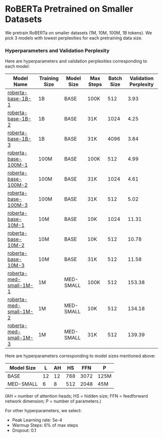 # RoBERTa Pretrained on Smaller Datasets

We pretrain RoBERTa on smaller datasets (1M, 10M, 100M, 1B tokens). We pick 3 models with lowest perplexities for each pretraining data size.

### Hyperparameters and Validation Perplexity

Here are hyperparameters and validation perplexities corresponding to each model:

| Model Name               | Training Size | Model Size | Max Steps | Batch Size | Validation Perplexity |
|--------------------------|---------------|------------|-----------|------------|-----------------------|
| [roberta-base-1B-1][link-roberta-base-1B-1]        | 1B            | BASE       | 100K      | 512        | 3.93                  |
| [roberta-base-1B-2][link-roberta-base-1B-2]        | 1B            | BASE       | 31K       | 1024       | 4.25                  |
| [roberta-base-1B-3][link-roberta-base-1B-3]        | 1B            | BASE       | 31K       | 4096       | 3.84                  |
| [roberta-base-100M-1][link-roberta-base-100M-1]      | 100M          | BASE       | 100K      | 512        | 4.99                  |
| [roberta-base-100M-2][link-roberta-base-100M-2]      | 100M          | BASE       | 31K       | 1024       | 4.61                  |
| [roberta-base-100M-3][link-roberta-base-100M-3]      | 100M          | BASE       | 31K       | 512        | 5.02                  |
| [roberta-base-10M-1][link-roberta-base-10M-1]       | 10M           | BASE       | 10K       | 1024       | 11.31                 |
| [roberta-base-10M-2][link-roberta-base-10M-2]       | 10M           | BASE       | 10K       | 512        | 10.78                 |
| [roberta-base-10M-3][link-roberta-base-10M-3]       | 10M           | BASE       | 31K       | 512        | 11.58                 |
| [roberta-med-small-1M-1][link-roberta-med-small-1M-1]   | 1M            | MED-SMALL  | 100K      | 512        | 153.38                |
| [roberta-med-small-1M-2][link-roberta-med-small-1M-2]   | 1M            | MED-SMALL  | 10K       | 512        | 134.18                |
| [roberta-med-small-1M-3][link-roberta-med-small-1M-3]   | 1M            | MED-SMALL  | 31K       | 512        | 139.39                |

Here are hyperparameters corresponding to model sizes mentioned above:

| Model Size | L  | AH | HS  | FFN  | P    |
|------------|----|----|-----|------|------|
| BASE       | 12 | 12 | 768 | 3072 | 125M |
| MED-SMALL  | 6  | 8  | 512 | 2048 | 45M  |

(AH = number of attention heads; HS = hidden size; FFN = feedforward network dimension; P = number of parameters.)

For other hyperparameters, we select:
- Peak Learning rate: 5e-4
- Warmup Steps: 6% of max steps
- Dropout: 0.1

[link-roberta-med-small-1M-1]: https://huggingface.co/nyu-mll/roberta-med-small-1M-1
[link-roberta-med-small-1M-2]: https://huggingface.co/nyu-mll/roberta-med-small-1M-2
[link-roberta-med-small-1M-3]: https://huggingface.co/nyu-mll/roberta-med-small-1M-3
[link-roberta-base-10M-1]: https://huggingface.co/nyu-mll/roberta-base-10M-1
[link-roberta-base-10M-2]: https://huggingface.co/nyu-mll/roberta-base-10M-2
[link-roberta-base-10M-3]: https://huggingface.co/nyu-mll/roberta-base-10M-3
[link-roberta-base-100M-1]: https://huggingface.co/nyu-mll/roberta-base-100M-1
[link-roberta-base-100M-2]: https://huggingface.co/nyu-mll/roberta-base-100M-2
[link-roberta-base-100M-3]: https://huggingface.co/nyu-mll/roberta-base-100M-3
[link-roberta-base-1B-1]: https://huggingface.co/nyu-mll/roberta-base-1B-1
[link-roberta-base-1B-2]: https://huggingface.co/nyu-mll/roberta-base-1B-2
[link-roberta-base-1B-3]: https://huggingface.co/nyu-mll/roberta-base-1B-3
